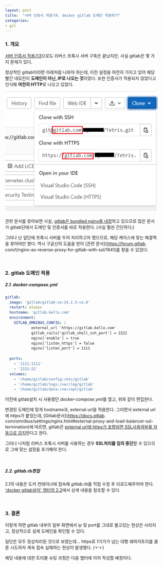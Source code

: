 ```yaml
---
layout: post
title:  "서버 인증서 적용기4. docker gitlab 도메인 적용하기"
categories:
- git
---
```


### 1. 개요
[서버 인증서 적용기3](/git/nginx/2021/09/17/gitlab-ssl-3.html)으로도 리버스 프록시 서버 구축은 끝났지만,
사실 gitlab은 몇 가지 문제가 있다.

정상적인 gitlab이라면 아래처럼 나와야 하는데, 
이전 설정을 여전히 가지고 있어 해당 빨간 네모칸이 **도메인이 아닌, IP로 나오는 것**이었다.
또한 인증서가 적용되지 않았다고 인식해 **여전히 HTTP**로 나오고 있었다.
![gitlab](/assets/images/git/gitlab.png)

관련 문서를 찾아보면 사실, <ins>gitlab은 bundled nginx를 내장</ins>하고 있으므로 많은 문서가 gitlab단에서 도메인 및 인증서를 바로 적용한다.
(사실 훨씬 간단하다;)

그러나 난 앞단에 프록시 서버를 두어 처리하고자 했으므로, 해당 케이스에 맞는 해결책을 찾아야만 했다.
역시 구글신의 도움을 받아 [관련 문서](https://forum.gitlab.
com/t/nginx-as-reverse-proxy-for-gitlab-with-ssl/1641)를 찾을 수 있었다.

<br/>

### 2. gitlab 도메인 적용
##### 2.1. docker-compose.yml
```yaml
gitlab:
  image: 'gitlab/gitlab-ce:14.2.3-ce.0'
  restart: always
  hostname: 'gitlab.kello.com'
  environment:
    GITLAB_OMNIBUS_CONFIG: |
            external_url 'https://gitlab.kello.com'
            gitlab_rails['gitlab_shell_ssh_port'] = 2222
            nginx['enable'] = true
            nginx['listen_https'] = false
            nginx['listen_port'] = 1111

  ports:
    - '1111:1111'
    - '2222:22'
  volumes:
    - '/home/gitlab/config:/etc/gitlab'
    - '/home/gitlab/logs:/var/log/gitlab'
    - '/home/gitlab/data:/var/opt/gitlab'
```
이전에 gitlab설치 시 사용했던 <var>docker-compose.yml</var>를 열고,
위와 같이 편집한다.

변경된 도메인에 맞게 hostname과, external url을 적용한다.
그러면서 external url에 <var>https</var>가 붙었는데, [Gitlab문서](https://docs.gitlab.
com/omnibus/settings/nginx.html#external-proxy-and-load-balancer-ssl-termination)에 따르면,
gitlab은 <ins>external url에 https가 포함되면 SSL사용여부를 자동으로 감지</ins>한다고 한다.

그러나 나처럼 리버스 프록시 서버를 사용하는 경우 **SSL처리를 임의 중단**할 수 있으므로 그에 맞는 설정을 추가해야 한다.

<br/>

##### 2.2. gitlab.rb편집
2.1의 내용은 도커 컨테이너에 접속해 <var>gitlab.rb</var>를 직접 수정 후 리로드해주어야 한다.
['docker gitlab설치' 챕터의 2.2](/git/2021/09/09/gitlab-docker.html)에서 상세 내용을 참조할 수 있다.

<br/>

### 3. 결론
이렇게 하면 gitlab 내부의 일부 화면에서 ip 및 port를 그대로 물고있는 현상은 사라지고,
정상적으로 실제 도메인을 확인할 수 있다.

일단은 모두 정상처리된 것으로 보였는데...
https로 1기가가 넘는 대형 레파지토리를 클론 시도하자 계속 접속 실패하는 현상이 발생했다. (ㅜㅜ)

해당 내용에 대한 트러블 슈팅 과정은 다음 챕터에 이어 작성할 예정이다.
